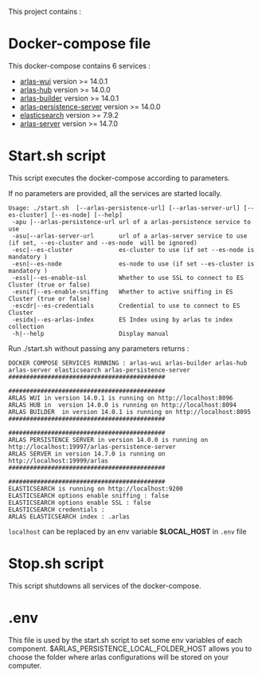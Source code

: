 This project contains :

# Docker-compose file
This docker-compose contains 6 services :
- [arlas-wui](https://github.com/gisaia/ARLAS-wui) version >= 14.0.1
- [arlas-hub](https://github.com/gisaia/ARLAS-wui-hub) version >= 14.0.0
- [arlas-builder](https://github.com/gisaia/ARLAS-wui-builder) version >= 14.0.1
- [arlas-persistence-server](https://github.com/gisaia/ARLAS-persistence) version >= 14.0.0
- [elasticsearch](https://github.com/elastic/elasticsearch) version >= 7.9.2
- [arlas-server](https://github.com/gisaia/ARLAS-server) version >= 14.7.0

# Start.sh script
This script executes the docker-compose according to parameters.

If no parameters are provided, all the services are started locally.

````
Usage: ./start.sh  [--arlas-persistence-url] [--arlas-server-url] [--es-cluster] [--es-node] [--help]
 -apu |--arlas-persistence-url url of a arlas-persistence service to use
 -asu|--arlas-server-url       url of a arlas-server service to use (if set, --es-cluster and --es-node  will be ignored)
 -esc|--es-cluster             es-cluster to use (if set --es-node is mandatory )
 -esn|--es-node                es-node to use (if set --es-cluster is mandatory ) 
 -essl|--es-enable-ssl         Whether to use SSL to connect to ES Cluster (true or false)
 -esnif|--es-enable-sniffing   Whether to active sniffing in ES Cluster (true or false)
 -escdr|--es-credentials       Credential to use to connect to ES Cluster
 -esidx|--es-arlas-index       ES Index using by arlas to index collection
 -h|--help                     Display manual 
 ````

Run ./start.sh without passing any parameters returns :

````
DOCKER COMPOSE SERVICES RUNNING : arlas-wui arlas-builder arlas-hub arlas-server elasticsearch arlas-persistence-server
############################################
                                            
############################################
ARLAS WUI in version 14.0.1 is running on http://localhost:8096
ARLAS HUB in  version 14.0.0 is running on http://localhost:8094
ARLAS BUILDER  in version 14.0.1 is running on http://localhost:8095
############################################
                                            
############################################
ARLAS PERSISTENCE SERVER in version 14.0.0 is running on http://localhost:19997/arlas-persistence-server
ARLAS SERVER in version 14.7.0 is running on http://localhost:19999/arlas
############################################
                                            
############################################
ELASTICSEARCH is running on http://localhost:9200
ELASTICSEARCH options enable sniffing : false
ELASTICSEARCH options enable SSL : false
ELASTICSEARCH credentials :
ARLAS ELASTICSEARCH index : .arlas
````
```localhost``` can be replaced by an env variable __$LOCAL_HOST__ in `.env` file

# Stop.sh script
This script shutdowns all services of the docker-compose.

# .env
This file is used by the start.sh script to set some env variables of each component.
$ARLAS_PERSISTENCE_LOCAL_FOLDER_HOST allows you to choose the folder where arlas configurations will be stored on your computer.
